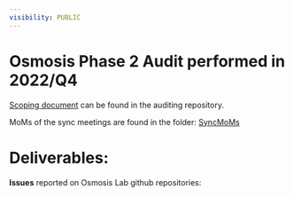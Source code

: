 ```yaml
---
visibility: PUBLIC
---
```



#  Osmosis Phase 2 Audit performed in 2022/Q4

[Scoping document](https://github.com/informalsystems/partnership-osmosis/blob/trunk/2022/Q4/Osmosis%20Phase2%20Project%20Plan.docx) can be found in the auditing repository.

MoMs of the sync meetings are found in the folder: [SyncMoMs](https://github.com/informalsystems/partnership-osmosis/tree/trunk/2022/Q4/SyncMoMs)

#  Deliverables:

 **Issues** reported on Osmosis Lab github repositories:
 
 

 



